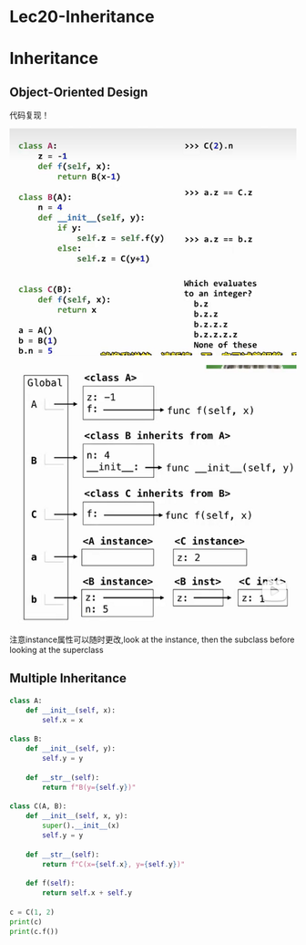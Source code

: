 # Lec20-Inheritance

# Inheritance

## Object-Oriented Design

代码复现！

![alt text](image.png)

![alt text](image-1.png)

注意instance属性可以随时更改,look at the instance, then the subclass before looking at the superclass

## Multiple Inheritance
```python
class A:
    def __init__(self, x):
        self.x = x

class B:
    def __init__(self, y):
        self.y = y

    def __str__(self):
        return f"B(y={self.y})"

class C(A, B):
    def __init__(self, x, y):
        super().__init__(x)
        self.y = y

    def __str__(self):
        return f"C(x={self.x}, y={self.y})"

    def f(self):
        return self.x + self.y

c = C(1, 2)
print(c)
print(c.f())
```





